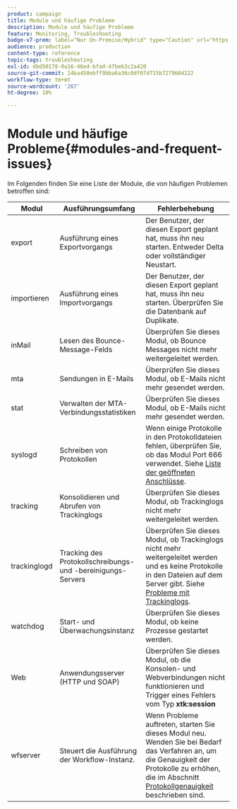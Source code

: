 ```yaml
---
product: campaign
title: Module und häufige Probleme
description: Module und häufige Probleme
feature: Monitoring, Troubleshooting
badge-v7-prem: label="Nur On-Premise/Hybrid" type="Caution" url="https://experienceleague.adobe.com/docs/campaign-classic/using/installing-campaign-classic/architecture-and-hosting-models/hosting-models-lp/hosting-models.html?lang=de" tooltip="Gilt nur für Hybrid- und On-Premise-Bereitstellungen"
audience: production
content-type: reference
topic-tags: troubleshooting
exl-id: dbd50178-0a16-46ed-bfad-47beb3c2a420
source-git-commit: 14ba450ebff9bba6a36c0df07d715b7279604222
workflow-type: tm+mt
source-wordcount: '267'
ht-degree: 10%

---
```


# Module und häufige Probleme{#modules-and-frequent-issues}



Im Folgenden finden Sie eine Liste der Module, die von häufigen Problemen betroffen sind:

<table> 
 <thead> 
  <tr> 
   <th> Modul </th> 
   <th> Ausführungsumfang </th> 
   <th> Fehlerbehebung </th> 
  </tr> 
 </thead> 
 <tbody> 
  <tr> 
   <td> export </td> 
   <td> Ausführung eines Exportvorgangs<br /> </td> 
   <td> Der Benutzer, der diesen Export geplant hat, muss ihn neu starten. Entweder Delta oder vollständiger Neustart.<br /> </td> 
  </tr> 
  <tr> 
   <td> importieren </td> 
   <td> Ausführung eines Importvorgangs<br /> </td> 
   <td> Der Benutzer, der diesen Export geplant hat, muss ihn neu starten. Überprüfen Sie die Datenbank auf Duplikate.<br /> </td> 
  </tr> 
  <tr> 
   <td> inMail </td> 
   <td> Lesen des Bounce-Message-Felds<br /> </td> 
   <td> Überprüfen Sie dieses Modul, ob Bounce Messages nicht mehr weitergeleitet werden.<br /> </td> 
  </tr> 
  <tr> 
   <td> mta </td> 
   <td> Sendungen in E-Mails<br /> </td> 
   <td> Überprüfen Sie dieses Modul, ob E-Mails nicht mehr gesendet werden.<br /> </td> 
  </tr> 
  <tr> 
   <td> stat </td> 
   <td> Verwalten der MTA-Verbindungsstatistiken<br /> </td> 
   <td> Überprüfen Sie dieses Modul, ob E-Mails nicht mehr gesendet werden.<br /> </td> 
  </tr> 
  <tr> 
   <td> syslogd </td> 
   <td> Schreiben von Protokollen<br /> </td> 
   <td> Wenn einige Protokolle in den Protokolldateien fehlen, überprüfen Sie, ob das Modul Port 666 verwendet. Siehe <a href="../../production/using/general-architecture.md#list-of-open-ports" target="_blank">Liste der geöffneten Anschlüsse</a>.<br /> </td> 
  </tr> 
  <tr> 
   <td> tracking </td> 
   <td> Konsolidieren und Abrufen von Trackinglogs<br /> </td> 
   <td> Überprüfen Sie dieses Modul, ob Trackinglogs nicht mehr weitergeleitet werden.<br /> </td> 
  </tr> 
  <tr> 
   <td> trackinglogd </td> 
   <td> Tracking des Protokollschreibungs- und -bereinigungs-Servers<br /> </td> 
   <td> Überprüfen Sie dieses Modul, ob Trackinglogs nicht mehr weitergeleitet werden und es keine Protokolle in den Dateien auf dem Server gibt. Siehe <a href="../../production/using/tracking-logs-issues.md" target="_blank">Probleme mit Trackinglogs</a>.<br /> </td> 
  </tr> 
  <tr> 
   <td> watchdog </td> 
   <td> Start- und Überwachungsinstanz<br /> </td> 
   <td> Überprüfen Sie dieses Modul, ob keine Prozesse gestartet werden.<br /> </td> 
  </tr> 
  <tr> 
   <td> Web </td> 
   <td> Anwendungsserver (HTTP und SOAP)<br /> </td> 
   <td> Überprüfen Sie dieses Modul, ob die Konsolen- und Webverbindungen nicht funktionieren und Trigger eines Fehlers vom Typ <strong>xtk:session</strong> <br /> </td> 
  </tr> 
  <tr> 
   <td> wfserver </td> 
   <td> Steuert die Ausführung der Workflow-Instanz.<br /> </td> 
   <td> Wenn Probleme auftreten, starten Sie dieses Modul neu. Wenden Sie bei Bedarf das Verfahren an, um die Genauigkeit der Protokolle zu erhöhen, die im Abschnitt <a href="../../production/using/log-precision.md" target="_blank">Protokollgenauigkeit</a> beschrieben sind.<br /> </td> 
  </tr> 
 </tbody> 
</table>
